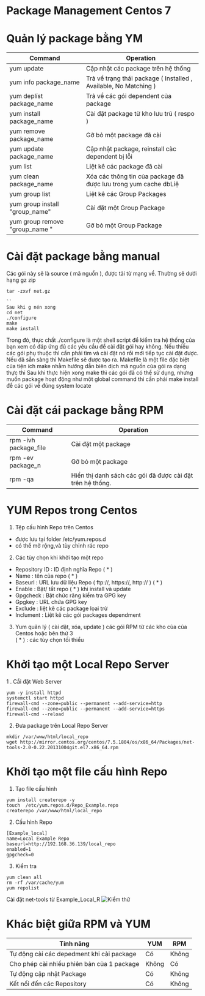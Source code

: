 # Package Management Centos 7

# Quản lý package bằng YM
Command | Operation 
------------ | -------------
yum update | Cập nhật các package trên hệ thống
yum info package_name | Trả về trạng thái package  ( Installed , Available, No Matching )
yum deplíst package_name | Trả về các gói dependent của package 
yum install package_name | Cài đặt package từ kho lưu trũ ( respo ) 
yum remove package_name | Gỡ bỏ một package đã cài
yum update package_name | Cập nhật package, reinstall càc dependent bị lỗi| 
yum list | Liệt kê các package đã cài
yum clean package_name | Xóa các thông tin của package đã được lưu trong yum cache dbLiệ
yum group list | Liệt kê các Group Packages 
yum group install "group_name" | Cài đặt một Group Package
yum group remove "group_name " | Gỡ bỏ một Group Package

# Cài đặt package bằng manual

Các gói này sẽ là source ( mã nguồn ), được tải từ mạng về. Thường sẽ dưới hạng gz zip
```
tar -zxvf net.gz

``
Sau khi g nén xong
cd net
./configure
make
make install
```
Trong đó, thực chất ./configure là một shell script để kiểm tra hệ thống của bạn xem có đáp ứng đủ các yêu cầu để cài đặt gói hay không. Nếu thiếu các gói phụ thuộc thì cần phải tìm và cài đặt nó rồi mới tiếp tục cài đặt được. Nếu đã sẵn sàng thì Makefile sẽ được tạo ra. Makefile là một file đặc biệt của tiện ích make nhằm hướng dẫn biên dịch mã nguồn của gói ra dạng thực thi
Sau khi thực hiện xong make thì các gói đã có thể sử dụng, nhưng muốn package hoạt động như một global command thì cần phải make install để các gói về đúng system locate

# Cài đặt cái package bằng RPM 

Command | Operation 
------------ | -------------
rpm -ivh  package_file | Cài đặt một package
rpm -ev package_n| Gỡ bỏ một package
rpm -qa |  Hiển thị danh sách các gói đã được cài đặt trên hệ thống.

# YUM Repos trong Centos
 
1. Tệp cấu hình Repo trên Centos
  *  được lưu tại folder /etc/yum.repos.d
  * có thể mở rộng,và tùy chỉnh rác repo
2. Các tùy chọn khi khởi tạo một repo
  *  Repository ID : ID định nghĩa Repo ( * ) 
  *  Name : tên của repo ( * ) 
  *  Baseurl : URL lưu dữ liệu Repo ( ftp://, https://, http:// ) ( * ) 
  *  Enable : Bật/ tắt repo ( * ) khi install và update
  *  Gpgcheck  : Bật chức răng kiểm tra GPG key
  *  Gpgkey : URL chứa GPG key 
  *  Exclude : liệt kê các  package lọai trừ
  *  Inclument  : Liệt kê các gói packages dependment
3. Yum quản lý ( cài đặt, xóa, update ) các gói RPM từ các kho của của Centos hoặc bên thứ 3\
    ( * ) : các tùy chọn tối thiểu
# Khởi tạo một Local Repo Server

1 . Cầi đặt Web Server
```
yum -y install httpd
systemctl start httpd
firewall-cmd --zone=public --permanent --add-service=http
firewall-cmd --zone=public --permanent --add-service=https
firewall-cmd --reload  

```

2. Đưa package trên Local Repo Server
```
mkdir /var/www/html/local_repo
wget http://mirror.centos.org/centos/7.5.1804/os/x86_64/Packages/net-tools-2.0-0.22.20131004git.el7.x86_64.rpm

```
# Khởi tạo một file cấu hình Repo 

1. Tạo file cấu hình
 ```
yum install createrepo -y 
touch  /etc/yum.repos.d/Repo_Example.repo
createrepo /var/www/html/local_repo

 ```
 2. Cấu hình Repo
```
[Example_local]
name=Local Example Repo
baseurl=http://192.168.36.139/local_repo
enabled=1
gpgcheck=0

 ```
 3. Kiểm tra 
 ```
 yum clean all
 rm -rf /var/cache/yum
 yum repolist
 ```
Cài đặt net-tools từ Example_Local_R
![Kiểm thử ](https://image.ibb.co/kKnvZ9/Screenshot_from_2018_09_26_10_42_33.png)

# Khác biệt giữa RPM và YUM

| Tính năng  | YUM  | RPM  |     
|---|---|---|
| Tự động cài các depedment khi cài package  | Có  |  Không  |      
| Cho phép cài nhiều phiên bản của 1 package  | Không   | Có    |      
| Tự động cập nhật Package  | Có    | Không |      
| Kết nối đến các Repository | Có | Không |
